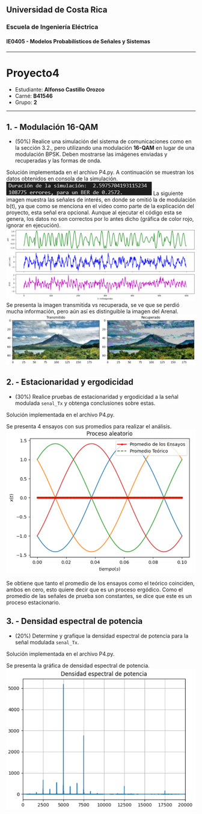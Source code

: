 ## Universidad de Costa Rica
### Escuela de Ingeniería Eléctrica
#### IE0405 - Modelos Probabilísticos de Señales y Sistemas

---

# Proyecto4

* Estudiante: **Alfonso Castillo Orozco**
* Carné: **B41546**
* Grupo: **2**

---
## 1. - Modulación 16-QAM

* (50%) Realice una simulación del sistema de comunicaciones como en la sección 3.2., pero utilizando una modulación **16-QAM** en lugar de una modulación BPSK. Deben mostrarse las imágenes enviadas y recuperadas y las formas de onda.

Solución implementada en el archivo P4.py.
A continuación se muestran los datos obtenidos en consola de la simulación.
![Estadísticas en consola](./0-consola.PNG)
La siguiente imagen muestra las señales de interés, en donde se omitió la de modulación b(t), ya que como se menciona en el video como parte de la explicación del proyecto, esta señal era opcional. Aunque al ejecutar el código esta se genera, los datos no son correctos por lo antes dicho (gráfica de color rojo, ignorar en ejecución).
![Señales](./1-senales.PNG)
Se presenta la imagen transmitida vs recuperada, se ve que se perdió mucha información, pero aún así es distinguible la imagen del Arenal.
![Imagen Transmitida vs Recuperada](./2-transmitido-recuperado.PNG)

## 2. - Estacionaridad y ergodicidad

* (30%) Realice pruebas de estacionaridad y ergodicidad a la señal modulada `senal_Tx` y obtenga conclusiones sobre estas.

Solución implementada en el archivo P4.py.

Se presenta 4 ensayos con sus promedios para realizar el análisis.
![Ensayos de procesos](./3-estacionario-ergocidad.PNG)

Se obtiene que tanto el promedio de los ensayos como el teórico coinciden, ambos en cero, esto quiere decir que es un proceso ergódico.
Como el promedio de las señales de prueba son constantes, se dice que este es un proceso estacionario.

## 3. - Densidad espectral de potencia

* (20%) Determine y grafique la densidad espectral de potencia para la señal modulada `senal_Tx`.

Solución implementada en el archivo P4.py.

Se presenta la gráfica de densidad espectral de potencia.
![Gráfica Densidad Espectral de Potencia](./4-densidad-espectral.PNG)
